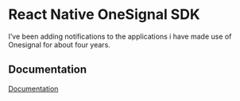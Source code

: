# React Native OneSignal SDK

I’ve been adding notifications to the applications i have made use of Onesignal for about four years.

## Documentation

[Documentation](https://medium.com/@abbaslanbay/how-to-include-push-notifications-to-your-react-native-app-with-onesignal-156144d95cb8)

